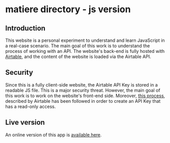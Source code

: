 # matiere directory - js version

## Introduction

This website is a personal experiment to understand and learn JavaScript in a real-case scenario. The main goal of this work is to understand the process of working with an API. The website's back-end is fully hosted with [Airtable](https://airtable.com/), and the content of the website is loaded via the Airtable API.

## Security

Since this is a fully client-side website, the Airtable API Key is stored in a readable JS file. This is a major security threat. However, the main goal of this work is to work on the website's front-end side. Moreover, [this process](https://support.airtable.com/docs/creating-a-read-only-api-key), described by Airtable has been followed in order to create an API Key that has a read-only access.

## Live version

An online version of this app is [available here](https://mlav.land/directory/).
